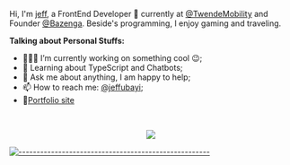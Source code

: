 
Hi, I'm [jeff](https://jeffubayi.site/), a FrontEnd Developer 🚀 currently at [@TwendeMobility](https://github.com/twende-app) and Founder [@Bazenga](https://github.com/ubeezy). Beside's programming, I enjoy gaming and traveling.

  
**Talking about Personal Stuffs:**

- 👨🏽‍💻 I’m currently working on something cool :wink:;
- 🌱 Learning about TypeScript and Chatbots;
- 💬 Ask me about anything, I am happy to help;
- 📫 How to reach me: [@jeffubayi](https://twitter.com/jeffubayi);
- 📝[Portfolio site](https://jeffubayi.site)

<!--END_SECTION:waka-->


<br/>

<p align="center"> <img src="https://github-readme-stats.vercel.app/api?username=jeffubayi&show_icons=true&theme=gotham" />
  
[![-----------------------------------------------------](https://raw.githubusercontent.com/andreasbm/readme/master/assets/lines/colored.png)](#table-of-contents)



